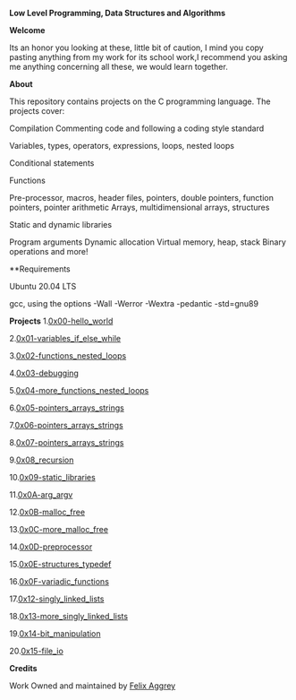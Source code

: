 **Low Level Programming, Data Structures and Algorithms**

[](ttps://camo.githubusercontent.com/3d51da6302e9f14aa387547687650884c29991e1e33eadaede096cfcba67491f/68747470733a2f2f73332e616d617a6f6e6177732e636f6d2f696e7472616e65742d70726f6a656374732d66696c65732f686f6c626572746f6e7363686f6f6c2d6c6f775f6c6576656c5f70726f6772616d6d696e672f3231322f63697366756e2e6a7067)

**Welcome**

Its an honor you looking at these, little bit of caution, I mind you copy pasting anything from my work for its school work,I recommend you asking me anything concerning all these, we would learn together.

**About**

This repository contains projects on the C programming language. The projects cover:

Compilation
Commenting code and following a coding style standard

Variables, types, operators, expressions, loops, nested loops

Conditional statements

Functions

Pre-processor, macros, header files, pointers, double pointers, function pointers, pointer arithmetic
Arrays, multidimensional arrays, structures

Static and dynamic libraries

Program arguments
Dynamic allocation
Virtual memory, heap, stack
Binary operations and more!

**Requirements

Ubuntu 20.04 LTS

gcc, using the options -Wall -Werror -Wextra -pedantic -std=gnu89

**Projects**
1.[0x00-hello_world](https://github.com/aggrey-Felix/alx-low_level_programming/tree/master/0x00-hello_world)

2.[0x01-variables_if_else_while](https://github.com/aggrey-Felix/alx-low_level_programming/tree/master/0x01-variables_if_else_while)

3.[0x02-functions_nested_loops](https://github.com/aggrey-Felix/alx-low_level_programming/tree/master/0x02-functions_nested_loops)

4.[0x03-debugging](https://github.com/aggrey-Felix/alx-low_level_programming/tree/master/0x03-debugging)

5.[0x04-more_functions_nested_loops](https://github.com/aggrey-Felix/alx-low_level_programming/tree/master/0x04-more_functions_nested_loops)

6.[0x05-pointers_arrays_strings](https://github.com/aggrey-Felix/alx-low_level_programming/tree/master/0x05-pointers_arrays_strings)

7.[0x06-pointers_arrays_strings](https://github.com/aggrey-Felix/alx-low_level_programming/tree/master/0x06-pointers_arrays_strings)

8.[0x07-pointers_arrays_strings](https://github.com/aggrey-Felix/alx-low_level_programming/tree/master/0x07-pointers_arrays_strings)

9.[0x08_recursion](https://github.com/aggrey-Felix/alx-low_level_programming/tree/master/0x08-recursion)

10.[0x09-static_libraries](https://github.com/aggrey-Felix/alx-low_level_programming/tree/master/0x09-static_libraries)

11.[0x0A-arg_argv](https://github.com/aggrey-Felix/alx-low_level_programming/tree/master/0x0A-argc_argv)

12.[0x0B-malloc_free](https://github.com/aggrey-Felix/alx-low_level_programming/tree/master/0x0B-malloc_free)

13.[0x0C-more_malloc_free](https://github.com/aggrey-Felix/alx-low_level_programming/tree/master/0x0C-more_malloc_free)

14.[0x0D-preprocessor](https://github.com/aggrey-Felix/alx-low_level_programming/tree/master/0x0D-preprocessor)

15.[0x0E-structures_typedef](https://github.com/aggrey-Felix/alx-low_level_programming/tree/master/0x0E-structures_typedef)

16.[0x0F-variadic_functions](https://github.com/aggrey-Felix/alx-low_level_programming/tree/master/0x10-variadic_functions)

17.[0x12-singly_linked_lists](https://github.com/aggrey-Felix/alx-low_level_programming/tree/master/0x12-singly_linked_lists)

18.[0x13-more_singly_linked_lists](https://github.com/aggrey-Felix/alx-low_level_programming/tree/master/0x13-more_singly_linked_lists)

19.[0x14-bit_manipulation](https://github.com/aggrey-Felix/alx-low_level_programming/tree/master/0x14-bit_manipulation)

20.[0x15-file_io](https://github.com/aggrey-Felix/alx-low_level_programming/tree/master/0x15-file_io)


**Credits**

 Work Owned and maintained by [Felix Aggrey](https://github.com/aggrey-Felix)